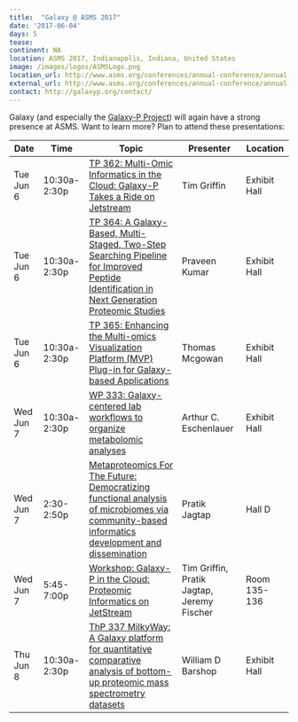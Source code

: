 ```yaml
---
title:  "Galaxy @ ASMS 2017"
date: '2017-06-04'
days: 5
tease: 
continent: NA
location: ASMS 2017, Indianapolis, Indiana, United States
image: /images/logos/ASMSLogo.png
location_url: http://www.asms.org/conferences/annual-conference/annual-conference-homepage
external_url: http://www.asms.org/conferences/annual-conference/annual-conference-homepage
contact: http://galaxyp.org/contact/
---
```


Galaxy (and especially the [Galaxy-P Project](https://usegalaxyp.org/)) will again have a strong presence at ASMS.  Want to learn more?  Plan to attend these presentations:

| Date | Time | Topic | Presenter | Location |
| ---- | ---- | ---- | ---- | ---- |
| Tue Jun 6 | 10:30a-2:30p | [TP 362: Multi-Omic Informatics in the Cloud: Galaxy-P Takes a Ride on Jetstream](https://ep70.eventpilot.us/web/page.php?page=Session&project=ASMS17&id=290148) | Tim Griffin | Exhibit Hall |
| Tue Jun 6 | 10:30a-2:30p | [TP 364: A Galaxy-Based, Multi-Staged, Two-Step Searching Pipeline for Improved Peptide Identification in Next Generation Proteomic Studies](https://ep70.eventpilot.us/web/page.php?page=Session&project=ASMS17&id=290265) | Praveen Kumar | Exhibit Hall |
| Tue Jun 6 | 10:30a-2:30p | [TP 365: Enhancing the Multi-omics Visualization Platform (MVP) Plug-in for Galaxy-based Applications](https://ep70.eventpilot.us/web/page.php?page=Session&project=ASMS17&id=289800) | Thomas Mcgowan | Exhibit Hall |
| Wed Jun 7 | 10:30a-2:30p | [WP 333: Galaxy-centered lab workflows to organize metabolomic analyses](https://ep70.eventpilot.us/web/page.php?page=Session&project=ASMS17&id=290397) | Arthur C. Eschenlauer | Exhibit Hall |
| Wed Jun 7 | 2:30-2:50p | [Metaproteomics For The Future: Democratizing functional analysis of microbiomes via community-based informatics development and dissemination](https://ep70.eventpilot.us/web/page.php?page=Session&project=ASMS17&id=287353) | Pratik Jagtap | Hall D |
| Wed Jun 7 | 5:45-7:00p | [Workshop: Galaxy-P in the Cloud: Proteomic Informatics on JetStream](https://ep70.eventpilot.us/web/page.php?page=Session&project=ASMS17&id=17095) | Tim Griffin, Pratik Jagtap, Jeremy Fischer | Room 135-136 |
| Thu Jun 8 | 10:30a-2:30p | [ThP 337 MilkyWay: A Galaxy platform for quantitative comparative analysis of bottom-up proteomic mass spectrometry datasets](https://ep70.eventpilot.us/web/page.php?page=Session&project=ASMS17&id=288124) | William D Barshop | Exhibit Hall |
